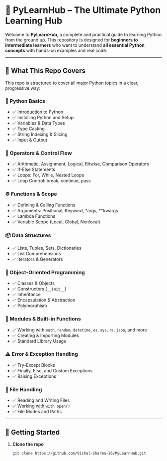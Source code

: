 # 🐍 PyLearnHub – The Ultimate Python Learning Hub

Welcome to **PyLearnHub**, a complete and practical guide to learning Python from the ground up. This repository is designed for **beginners to intermediate learners** who want to understand **all essential Python concepts** with hands-on examples and real code.

---

## 📘 What This Repo Covers

This repo is structured to cover all major Python topics in a clear, progressive way:

### 🔰 Python Basics
- ✅ Introduction to Python
- ✅ Installing Python and Setup
- ✅ Variables & Data Types
- ✅ Type Casting
- ✅ String Indexing & Slicing
- ✅ Input & Output

### 🧮 Operators & Control Flow
- ✅ Arithmetic, Assignment, Logical, Bitwise, Comparison Operators
- ✅ If-Else Statements
- ✅ Loops: For, While, Nested Loops
- ✅ Loop Control: break, continue, pass

### ⚙️ Functions & Scope
- ✅ Defining & Calling Functions
- ✅ Arguments: Positional, Keyword, *args, **kwargs
- ✅ Lambda Functions
- ✅ Variable Scope (Local, Global, Nonlocal)

### 📦 Data Structures
- ✅ Lists, Tuples, Sets, Dictionaries
- ✅ List Comprehensions
- ✅ Iterators & Generators

### 🧱 Object-Oriented Programming
- ✅ Classes & Objects
- ✅ Constructors (`__init__`)
- ✅ Inheritance
- ✅ Encapsulation & Abstraction
- ✅ Polymorphism

### 🧪 Modules & Built-in Functions
- ✅ Working with `math`, `random`, `datetime`, `os`, `sys`, `re`, `json`, and more
- ✅ Creating & Importing Modules
- ✅ Standard Library Usage

### ⚠️ Error & Exception Handling
- ✅ Try-Except Blocks
- ✅ Finally, Else, and Custom Exceptions
- ✅ Raising Exceptions

### 📁 File Handling
- ✅ Reading and Writing Files
- ✅ Working with `with open()`
- ✅ File Modes and Paths

---

## 🚀 Getting Started

1. **Clone the repo**
   ```bash
   git clone https://github.com/Vishal-Sharma-26/PyLearnHub.git
